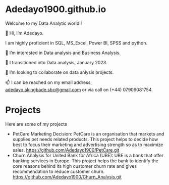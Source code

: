 # Adedayo1900.github.io
Welcome to my Data Analytic world!!
  
👋 Hi, I’m Adedayo.

I am highly proficient in SQL, MS_Excel, Power BI, SPSS and python.

👀 I’m interested in Data analysis and Business Analysis.

🌱 I transitioned into Data analysis, January 2023.

💞️ I’m looking to collaborate on data anlysis projects.

📫 I can be reached on my email address, adedayo.akingbade.sbc@gmail.com or via call on (+44) 07909081754.

# Projects
Here are some of my projects
- PetCare Marketing Decision: PetCare is an organisation that markets and supplies pet needs related products. This project helps to decide how best to focus their marketing and advertising strength so as to maximize sales. https://github.com/Adedayo1900/PetCare.git
- Churn Analysis for United Bank for Africa (UBE): UBE is a bank that offer banking services in Europe. This project helps the bank to identify the core reasons behind its high customer churn rate and gives recommendation to reduce customer churn. https://github.com/Adedayo1900/Churn_Analysis.git
